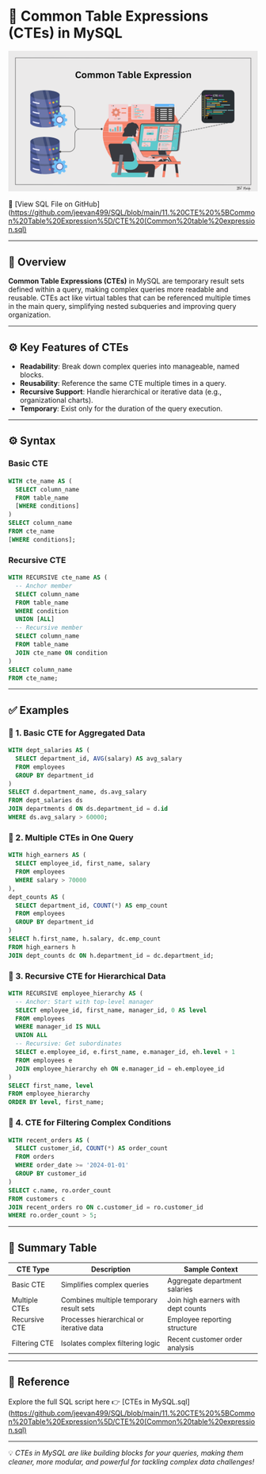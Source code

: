 # 🧠 Common Table Expressions (CTEs) in MySQL

<p align="center">
  <img src="https://github.com/jeevan499/SQL/blob/main/11.%20CTE%20%5BCommon%20Table%20Expression%5D/CTE.png" alt="MySQL CTEs" />
</p>

🔗 [View SQL File on GitHub](https://github.com/jeevan499/SQL/blob/main/11.%20CTE%20%5BCommon%20Table%20Expression%5D/CTE%20(Common%20table%20expression.sql)

---

## 📘 Overview

**Common Table Expressions (CTEs)** in MySQL are temporary result sets defined within a query, making complex queries more readable and reusable. CTEs act like virtual tables that can be referenced multiple times in the main query, simplifying nested subqueries and improving query organization.

---

## ⚙️ Key Features of CTEs

- **Readability**: Break down complex queries into manageable, named blocks.
- **Reusability**: Reference the same CTE multiple times in a query.
- **Recursive Support**: Handle hierarchical or iterative data (e.g., organizational charts).
- **Temporary**: Exist only for the duration of the query execution.

---

## ⚙️ Syntax

### Basic CTE
```sql
WITH cte_name AS (
  SELECT column_name
  FROM table_name
  [WHERE conditions]
)
SELECT column_name
FROM cte_name
[WHERE conditions];
```

### Recursive CTE
```sql
WITH RECURSIVE cte_name AS (
  -- Anchor member
  SELECT column_name
  FROM table_name
  WHERE condition
  UNION [ALL]
  -- Recursive member
  SELECT column_name
  FROM table_name
  JOIN cte_name ON condition
)
SELECT column_name
FROM cte_name;
```

---

## ✅ Examples

### 🔹 1. Basic CTE for Aggregated Data

```sql
WITH dept_salaries AS (
  SELECT department_id, AVG(salary) AS avg_salary
  FROM employees
  GROUP BY department_id
)
SELECT d.department_name, ds.avg_salary
FROM dept_salaries ds
JOIN departments d ON ds.department_id = d.id
WHERE ds.avg_salary > 60000;
```

### 🔹 2. Multiple CTEs in One Query

```sql
WITH high_earners AS (
  SELECT employee_id, first_name, salary
  FROM employees
  WHERE salary > 70000
),
dept_counts AS (
  SELECT department_id, COUNT(*) AS emp_count
  FROM employees
  GROUP BY department_id
)
SELECT h.first_name, h.salary, dc.emp_count
FROM high_earners h
JOIN dept_counts dc ON h.department_id = dc.department_id;
```

### 🔹 3. Recursive CTE for Hierarchical Data

```sql
WITH RECURSIVE employee_hierarchy AS (
  -- Anchor: Start with top-level manager
  SELECT employee_id, first_name, manager_id, 0 AS level
  FROM employees
  WHERE manager_id IS NULL
  UNION ALL
  -- Recursive: Get subordinates
  SELECT e.employee_id, e.first_name, e.manager_id, eh.level + 1
  FROM employees e
  JOIN employee_hierarchy eh ON e.manager_id = eh.employee_id
)
SELECT first_name, level
FROM employee_hierarchy
ORDER BY level, first_name;
```

### 🔹 4. CTE for Filtering Complex Conditions

```sql
WITH recent_orders AS (
  SELECT customer_id, COUNT(*) AS order_count
  FROM orders
  WHERE order_date >= '2024-01-01'
  GROUP BY customer_id
)
SELECT c.name, ro.order_count
FROM customers c
JOIN recent_orders ro ON c.customer_id = ro.customer_id
WHERE ro.order_count > 5;
```

---

## 📎 Summary Table

| CTE Type            | Description                                      | Sample Context                     |
|---------------------|--------------------------------------------------|------------------------------------|
| Basic CTE           | Simplifies complex queries                       | Aggregate department salaries      |
| Multiple CTEs       | Combines multiple temporary result sets          | Join high earners with dept counts |
| Recursive CTE       | Processes hierarchical or iterative data         | Employee reporting structure       |
| Filtering CTE       | Isolates complex filtering logic                 | Recent customer order analysis     |

---

## 📎 Reference

Explore the full SQL script here 👉 [CTEs in MySQL.sql](https://github.com/jeevan499/SQL/blob/main/11.%20CTE%20%5BCommon%20Table%20Expression%5D/CTE%20(Common%20table%20expression.sql)

---

💡 *CTEs in MySQL are like building blocks for your queries, making them cleaner, more modular, and powerful for tackling complex data challenges!*
